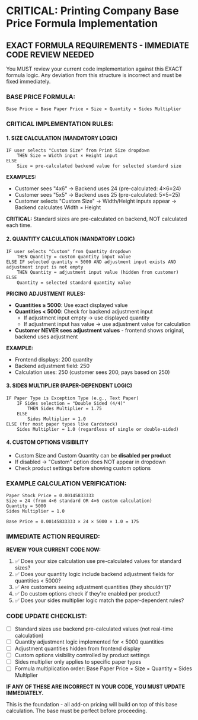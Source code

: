 # CRITICAL: Printing Company Base Price Formula Implementation

## EXACT FORMULA REQUIREMENTS - IMMEDIATE CODE REVIEW NEEDED

You MUST review your current code implementation against this EXACT formula logic. Any deviation from this structure is incorrect and must be fixed immediately.

### BASE PRICE FORMULA:
```
Base Price = Base Paper Price × Size × Quantity × Sides Multiplier
```

### CRITICAL IMPLEMENTATION RULES:

#### 1. SIZE CALCULATION (MANDATORY LOGIC)
```
IF user selects "Custom Size" from Print Size dropdown
    THEN Size = Width input × Height input
ELSE 
    Size = pre-calculated backend value for selected standard size
```

**EXAMPLES:**
- Customer sees "4x6" → Backend uses 24 (pre-calculated: 4×6=24)
- Customer sees "5x5" → Backend uses 25 (pre-calculated: 5×5=25)
- Customer selects "Custom Size" → Width/Height inputs appear → Backend calculates Width × Height

**CRITICAL:** Standard sizes are pre-calculated on backend, NOT calculated each time.

#### 2. QUANTITY CALCULATION (MANDATORY LOGIC)
```
IF user selects "Custom" from Quantity dropdown
    THEN Quantity = custom quantity input value
ELSE IF selected quantity < 5000 AND adjustment input exists AND adjustment input is not empty
    THEN Quantity = adjustment input value (hidden from customer)
ELSE 
    Quantity = selected standard quantity value
```

**PRICING ADJUSTMENT RULES:**
- **Quantities ≥ 5000**: Use exact displayed value
- **Quantities < 5000**: Check for backend adjustment input
  - If adjustment input empty → use displayed quantity
  - If adjustment input has value → use adjustment value for calculation
- **Customer NEVER sees adjustment values** - frontend shows original, backend uses adjustment

**EXAMPLE:**
- Frontend displays: 200 quantity
- Backend adjustment field: 250
- Calculation uses: 250 (customer sees 200, pays based on 250)

#### 3. SIDES MULTIPLIER (PAPER-DEPENDENT LOGIC)
```
IF Paper Type is Exception Type (e.g., Text Paper)
    IF Sides selection = "Double Sided (4/4)"
        THEN Sides Multiplier = 1.75
    ELSE 
        Sides Multiplier = 1.0
ELSE (for most paper types like Cardstock)
    Sides Multiplier = 1.0 (regardless of single or double-sided)
```

#### 4. CUSTOM OPTIONS VISIBILITY
- Custom Size and Custom Quantity can be **disabled per product**
- If disabled → "Custom" option does NOT appear in dropdown
- Check product settings before showing custom options

### EXAMPLE CALCULATION VERIFICATION:
```
Paper Stock Price = 0.00145833333
Size = 24 (from 4×6 standard OR 4×6 custom calculation)
Quantity = 5000
Sides Multiplier = 1.0

Base Price = 0.00145833333 × 24 × 5000 × 1.0 = 175
```

### IMMEDIATE ACTION REQUIRED:

**REVIEW YOUR CURRENT CODE NOW:**
1. ✅ Does your size calculation use pre-calculated values for standard sizes?
2. ✅ Does your quantity logic include backend adjustment fields for quantities < 5000?
3. ✅ Are customers seeing adjustment quantities (they shouldn't)?
4. ✅ Do custom options check if they're enabled per product?
5. ✅ Does your sides multiplier logic match the paper-dependent rules?

### CODE UPDATE CHECKLIST:
- [ ] Standard sizes use backend pre-calculated values (not real-time calculation)
- [ ] Quantity adjustment logic implemented for < 5000 quantities
- [ ] Adjustment quantities hidden from frontend display
- [ ] Custom options visibility controlled by product settings
- [ ] Sides multiplier only applies to specific paper types
- [ ] Formula multiplication order: Base Paper Price × Size × Quantity × Sides Multiplier

**IF ANY OF THESE ARE INCORRECT IN YOUR CODE, YOU MUST UPDATE IMMEDIATELY.**

This is the foundation - all add-on pricing will build on top of this base calculation. The base must be perfect before proceeding.
